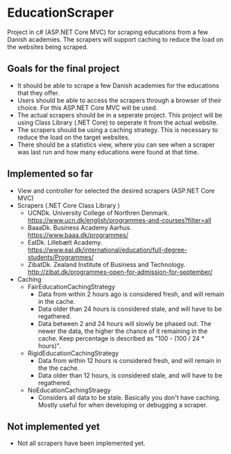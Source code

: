 # EducationScraper
Project in c# (ASP.NET Core MVC) for scraping educations from a few Danish academies. The scrapers will support caching to reduce the load on the websites being scraped.

## Goals for the final project
* It should be able to scrape a few Danish academies for the educations that they offer.
* Users should be able to access the scrapers through a browser of their choice. For this ASP.NET Core MVC will be used.
* The actual scrapers should be in a seperate project. This project will be using Class Library (.NET Core) to seperate it from the actual website.
* The scrapers should be using a caching strategy. This is necessary to reduce the load on the target websites.
* There should be a statistics view, where you can see when a scraper was last run and how many educations were found at that time.

## Implemented so far
* View and controller for selected the desired scrapers (ASP.NET Core MVC)
* Scrapers (.NET Core Class Library )
  * UCNDk. University College of Northren Denmark. https://www.ucn.dk/english/programmes-and-courses?filter=all
  * BaaaDk. Business Academy Aarhus. https://www.baaa.dk/programmes/
  * EalDk. Lillebælt Academy. https://www.eal.dk/international/education/full-degree-students/Programmes/
  * ZibatDk. Zealand Institute of Business and Technology. http://zibat.dk/programmes-open-for-admission-for-september/
* Caching
  * FairEducationCachingStrategy
    * Data from within 2 hours ago is considered fresh, and will remain in the cache.
    * Data older than 24 hours is considered stale, and will have to be regathered.
    * Data between 2 and 24 hours will slowly be phased out. The newer the data, the higher the chance of it remaining in the cache. Keep percentage is described as "100 - (100 / 24 * hours)".
  * RigidEducationCachingStrategy
    * Data from within 12 hours is considered fresh, and will remain in the the cache.
    * Data older than 12 hours, is considered stale, and will have to be regathered.
  * NoEducationCachingStraegy
    * Considers all data to be stale. Basically you don't have caching. Mostly useful for when developing or debugging a scraper.

## Not implemented yet
* Not all scrapers have been implemented yet.